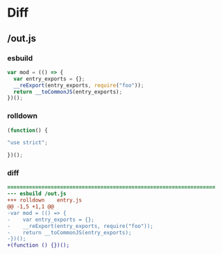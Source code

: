 # Diff
## /out.js
### esbuild
```js
var mod = (() => {
  var entry_exports = {};
  __reExport(entry_exports, require("foo"));
  return __toCommonJS(entry_exports);
})();
```
### rolldown
```js
(function() {

"use strict";

})();

```
### diff
```diff
===================================================================
--- esbuild	/out.js
+++ rolldown	entry.js
@@ -1,5 +1,1 @@
-var mod = (() => {
-    var entry_exports = {};
-    __reExport(entry_exports, require("foo"));
-    return __toCommonJS(entry_exports);
-})();
+(function () {})();

```